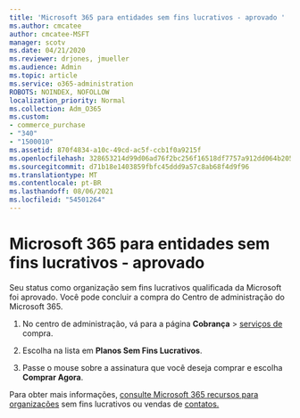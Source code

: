 ```yaml
---
title: 'Microsoft 365 para entidades sem fins lucrativos - aprovado '
ms.author: cmcatee
author: cmcatee-MSFT
manager: scotv
ms.date: 04/21/2020
ms.reviewer: drjones, jmueller
ms.audience: Admin
ms.topic: article
ms.service: o365-administration
ROBOTS: NOINDEX, NOFOLLOW
localization_priority: Normal
ms.collection: Adm_O365
ms.custom:
- commerce_purchase
- "340"
- "1500010"
ms.assetid: 870f4834-a10c-49cd-ac5f-ccb1f0a9215f
ms.openlocfilehash: 328653214d99d06ad76f2bc256f16518df7757a912dd064b20501af03813ebb3
ms.sourcegitcommit: d71b18e1403859fbfc45ddd9a57c8ab68f4d9f96
ms.translationtype: MT
ms.contentlocale: pt-BR
ms.lasthandoff: 08/06/2021
ms.locfileid: "54501264"
---
```

# <a name="microsoft-365-for-nonprofits---approved"></a>Microsoft 365 para entidades sem fins lucrativos - aprovado

Seu status como organização sem fins lucrativos qualificada da Microsoft foi aprovado. Você pode concluir a compra do Centro de administração do Microsoft 365.

1. No centro de administração, vá para a página **Cobrança** \> [serviços de](https://go.microsoft.com/fwlink/p/?linkid=868433) compra.

2. Escolha na lista em **Planos Sem Fins Lucrativos**.

3. Passe o mouse sobre a assinatura que você deseja comprar e escolha **Comprar Agora**.

Para obter mais informações, [consulte Microsoft 365 recursos para organizações](https://www.microsoft.com/nonprofits/microsoft-365) sem fins lucrativos ou vendas de [contatos.](https://www.microsoft.com/nonprofits/contact-us)
